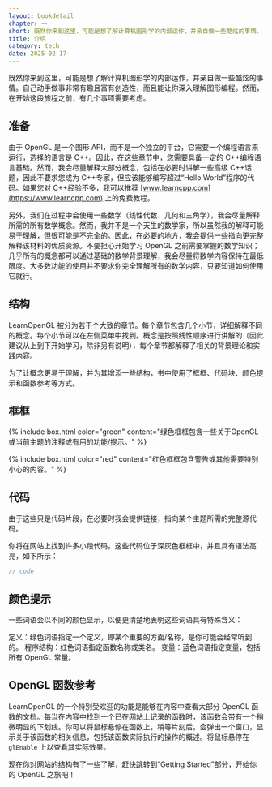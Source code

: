 ```yaml
---
layout: bookdetail
chapter: 一
short: 既然你来到这里，可能是想了解计算机图形学的内部运作，并亲自做一些酷炫的事情。
title: 介绍
category: tech
date: 2025-02-17
---
```


既然你来到这里，可能是想了解计算机图形学的内部运作，并亲自做一些酷炫的事情。自己动手做事非常有趣且富有创造性，而且能让你深入理解图形编程。然而，在开始这段旅程之前，有几个事项需要考虑。

## 准备

由于 OpenGL 是一个图形 API，而不是一个独立的平台，它需要一个编程语言来运行，选择的语言是 C++。因此，在这些章节中，您需要具备一定的 C++编程语言基础。然而，我会尽量解释大部分概念，包括在必要时讲解一些高级 C++话题，因此不要求您成为 C++专家，但应该能够编写超过“Hello World”程序的代码。如果您对 C++经验不多，我可以推荐 [www.learncpp.com](https://www.learncpp.com) 上的免费教程。

另外，我们在过程中会使用一些数学（线性代数、几何和三角学），我会尽量解释所需的所有数学概念。然而，我并不是一个天生的数学家，所以虽然我的解释可能易于理解，但很可能是不完全的。因此，在必要的地方，我会提供一些指向更完整解释该材料的优质资源。不要担心开始学习 OpenGL 之前需要掌握的数学知识；几乎所有的概念都可以通过基础的数学背景理解，我会尽量将数学内容保持在最低限度。大多数功能的使用并不要求你完全理解所有的数学内容，只要知道如何使用它就行。

## 结构

LearnOpenGL 被分为若干个大致的章节。每个章节包含几个小节，详细解释不同的概念。每个小节可以在左侧菜单中找到。概念是按照线性顺序进行讲解的（因此建议从上到下开始学习，除非另有说明），每个章节都解释了相关的背景理论和实践内容。

为了让概念更易于理解，并为其增添一些结构，书中使用了框框、代码块、颜色提示和函数参考等方式。

## 框框

{% include box.html color="green" content="绿色框框包含一些关于OpenGL或当前主题的注释或有用的功能/提示。" %}

{% include box.html color="red" content="红色框框包含警告或其他需要特别小心的内容。" %}

## 代码

由于这些只是代码片段，在必要时我会提供链接，指向某个主题所需的完整源代码。

你将在网站上找到许多小段代码，这些代码位于深灰色框框中，并且具有语法高亮，如下所示：

```cpp
// code
```

## 颜色提示

一些词语会以不同的颜色显示，以便更清楚地表明这些词语具有特殊含义：

定义：绿色词语指定一个定义，即某个重要的方面/名称，是你可能会经常听到的。
程序结构：红色词语指定函数名称或类名。
变量：蓝色词语指定变量，包括所有 OpenGL 常量。

## OpenGL 函数参考

LearnOpenGL 的一个特别受欢迎的功能是能够在内容中查看大部分 OpenGL 函数的文档。每当在内容中找到一个已在网站上记录的函数时，该函数会带有一个稍微明显的下划线。你可以将鼠标悬停在函数上，稍等片刻后，会弹出一个窗口，显示关于该函数的相关信息，包括该函数实际执行的操作的概述。将鼠标悬停在 `glEnable` 上以查看其实际效果。

现在你对网站的结构有了一些了解，赶快跳转到“Getting Started”部分，开始你的 OpenGL 之旅吧！
